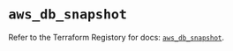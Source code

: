 # `aws_db_snapshot`

Refer to the Terraform Registory for docs: [`aws_db_snapshot`](https://registry.terraform.io/providers/hashicorp/aws/5.7.0/docs/resources/db_snapshot).
